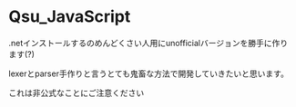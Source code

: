 # Qsu_JavaScript

.netインストールするのめんどくさい人用にunofficialバージョンを勝手に作ります(?)

lexerとparser手作りと言うとても鬼畜な方法で開発していきたいと思います。

これは非公式なことにご注意ください
